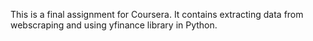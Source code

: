 This is a final assignment for Coursera. It contains extracting data from webscraping and using yfinance library in Python.
